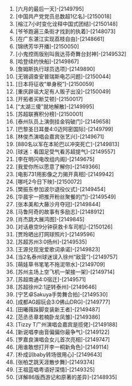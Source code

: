 
1. [六月的最后一天]-[2149795]
1. [中国共产党党员总数超1亿名]-[2150018]
1. [榕江7小时变化诠释中国式团结]-[2150148]
1. [爷爷跑遍三条街才找到的执着]-[2148073]
1. [在广东湛江实现荔枝自由]-[2148661]
1. [锦绣芳华开播]-[2150050]
1. [小鬼控雨版别叫我达芬奇舞台封神]-[2149532]
1. [哈登续约快船]-[2149867]
1. [詹姆斯执行球员选项]-[2149890]
1. [无锡调查安普瑞斯电芯问题]-[2150044]
1. [日本将征收“单身税”]-[2150059]
1. [重庆辟谣大足有人贩子出没]-[2150049]
1. [开拓者买断艾顿]-[2150017]
1. [“太湖三傻”就地解散]-[2149995]
1. [苏超联赛积分榜]-[2150001]
1. [泰州队员上演倒挂金钩破门]-[2149658]
1. [巴黎圣日耳曼4:0迈阿密国际]-[2149799]
1. [林俊杰演唱会嘉宾张艺兴]-[2149671]
1. [880名以军在本轮巴以冲突死亡]-[2149813]
1. [球迷：看国足受气看苏超提气]-[2149557]
1. [李在明闪电改组内阁]-[2149675]
1. [我爱你所以愿意了解你]-[2149366]
1. [电影731用影像之力揭开真相]-[2149942]
1. [哪吒2今日下映]-[2150072]
1. [樊振东参加波尔退役仪式]-[2149454]
1. [华晨宇一把推开粉丝聚餐的门]-[2149549]
1. [张本美和大藤沙月夺冠]-[2149844]
1. [马鲁阿奇的故事有多励志]-[2148912]
1. [肖杰跳大展鸿图]-[2149845]
1. [对话悬空9分钟获救卡车司机]-[2150126]
1. [贾玲晒出打网球照片]-[2149596]
1. [苏超苏州3:0扬州]-[2149535]
1. [王源兑现宠爱歌词承诺]-[2149823]
1. [当2名泰州球迷误入徐州“敌营”]-[2149757]
1. [萌娃草书笔笔不拖泥带水]-[2149709]
1. [苏州主场上空飞机一架接一架]-[2149714]
1. [苏超南通4:0宿迁]-[2149571]
1. [苏超徐州2:1逆转泰州]-[2149646]
1. [宁艺卓Sakuya手势舞合拍]-[2149530]
1. [成都AG超玩会3:0佛山DRG]-[2149777]
1. [田曦薇跺脚变装新王者]-[2149487]
1. [范丞丞章若楠卧龙凤雏]-[2149386]
1. [Tizzy T广州演唱会嘉宾是揽佬]-[2149188]
1. [新说唱李由音偏偏你最争气]-[2149122]
1. [罗嘉良演唱会女儿首次亮相]-[2149747]
1. [用谁敢想打开李一桐新角色]-[2149114]
1. [朴成训baby转场很用心]-[2149643]
1. [张柏芝跳天涯散步舞]-[2149374]
1. [王祖蓝唱粤语好深情]-[2149325]
1. [详解86版西游记和原著的差异]-[2148935]
